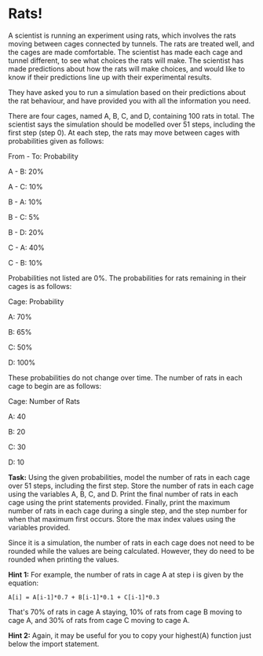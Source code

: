 # Rats!

A scientist is running an experiment using rats, which involves the rats moving between cages connected by tunnels. The rats are treated well, and the cages are made comfortable. The scientist has made each cage and tunnel different, to see what choices the rats will make. The scientist has made predictions about how the rats will make choices, and would like to know if their predictions line up with their experimental results.

They have asked you to run a simulation based on their predictions about the rat behaviour, and have provided you with all the information you need.

There are four cages, named A, B, C, and D, containing 100 rats in total. The scientist says the simulation should be modelled over 51 steps, including the first step (step 0). At each step, the rats may move between cages with probabilities given as follows:

From - To: Probability

A - B: 20%

A - C: 10%

B - A: 10%

B - C: 5%

B - D: 20%

C - A: 40%

C - B: 10%


Probabilities not listed are 0%. The probabilities for rats remaining in their cages is as follows:


Cage: Probability

A: 70%

B: 65%

C: 50%

D: 100%


These probabilities do not change over time. The number of rats in each cage to begin are as follows:

Cage: Number of Rats

A: 40

B: 20

C: 30

D: 10


**Task:** Using the given probabilities, model the number of rats in each cage over 51 steps, including the first step. Store the number of rats in each cage using the variables A, B, C, and D. Print the final number of rats in each cage using the print statements provided. Finally, print the maximum number of rats in each cage during a single step, and the step number for when that maximum first occurs. Store the max index values using the variables provided. 

Since it is a simulation, the number of rats in each cage does not need to be rounded while the values are being calculated. However, they do need to be rounded when printing the values.  

**Hint 1:** For example, the number of rats in cage A at step i is given by the equation: 

`A[i] = A[i-1]*0.7 + B[i-1]*0.1 + C[i-1]*0.3`

That's 70% of rats in cage A staying, 10% of rats from cage B moving to cage A, and 30% of rats from cage C moving to cage A. 

**Hint 2:** Again, it may be useful for you to copy your highest(A) function just below the import statement.

